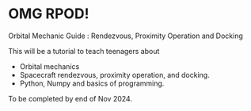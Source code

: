 # OMG RPOD!
Orbital Mechanic Guide : Rendezvous, Proximity Operation and Docking

This will be a tutorial to teach teenagers about
- Orbital mechanics
- Spacecraft rendezvous, proximity operation, and docking.
- Python, Numpy and basics of programming.

To be completed by end of Nov 2024. 